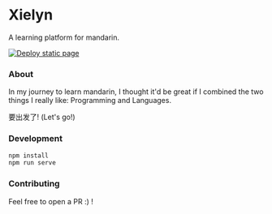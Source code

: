 # Xielyn

A learning platform for mandarin.

[![Deploy static page](https://github.com/elyse0/xielyn/actions/workflows/deploy-vue.yml/badge.svg)](https://github.com/elyse0/xielyn/actions/workflows/deploy-vue.yml)

### About

In my journey to learn mandarin, I thought it'd be great if I combined the two things I really like: Programming and 
Languages.

要出发了! (Let's go!)

### Development

```js
npm install
npm run serve
```
### Contributing

Feel free to open a PR :) !
